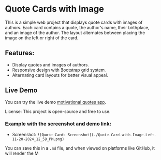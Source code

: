 # Quote Cards with Image

This is a simple web project that displays quote cards with images of authors. Each card contains a quote, the author's name, their birthplace, and an image of the author. The layout alternates between placing the image on the left or right of the card.

## Features:
- Display quotes and images of authors.
- Responsive design with Bootstrap grid system.
- Alternating card layouts for better visual appeal.

## Live Demo
You can try the live demo [motivational quotes app](https://quotes-app-motivational-people.netlify.app/).

License:
This project is open-source and free to use.

### Example with the screenshot and demo link:
- Screenshot: `![Quote Cards Screenshot](./Quote-Card-with-Image-Left-11-20-2024_12_59_PM.png)`  
  

You can save this in a `.md` file, and when viewed on platforms like GitHub, it will render the M
